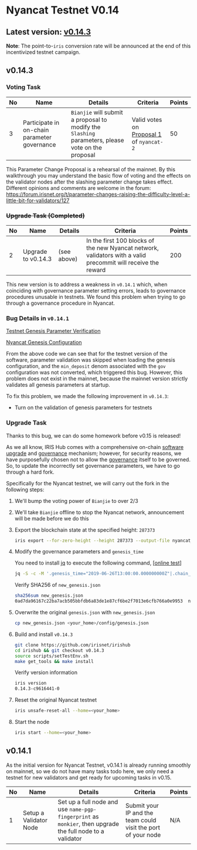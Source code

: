 # Nyancat Testnet V0.14

## Latest version: [v0.14.3](https://github.com/irisnet/irishub/releases/tag/v0.14.3)

**Note**: The point-to-`iris` conversion rate will be announced at the end of this incentivized testnet campaign.

## v0.14.3

### Voting Task

| No   | Name                                           | Details                                                      | Criteria                                                     | Points |
| ---- | ---------------------------------------------- | ------------------------------------------------------------ | ------------------------------------------------------------ | ------ |
| 3 | Participate in on-chain parameter governance | `Bianjie` will submit a proposal to modify the `Slashing` parameters, please vote on the proposal | Valid votes on [Proposal 1](https://nyancat.irisplorer.io/#/ProposalsDetail/1) of `nyancat-2` | 50 |

This Parameter Change Proposal is a rehearsal of the mainnet. By this walkthrough you may understand the basic flow of voting and the effects on the validator nodes after the slashing parameter change takes effect. Different opinions and comments are welcome in the forum: <https://forum.irisnet.org/t/parameter-changes-raising-the-difficulty-level-a-little-bit-for-validators/127>

### ~~Upgrade Task (Completed)~~

| No | Name | Details | Criteria | Points |
| ---- | ---------------------------------------------- | ------------------------------------------------------------ | ------------------------------------------------------------ | ------ |
|  2   | Upgrade to v0.14.3 | (see above) | In the first 100 blocks of the new Nyancat network, validators with a valid precommit will receive the reward | 200 |

This new version is to address a weakness in `v0.14.1` which, when coinciding with governance parameter setting errors, leads to governance procedures unusable in testnets.
We found this problem when trying to go through a governance procedure in Nyancat.

### Bug Details in `v0.14.1`

[Testnet Genesis Parameter Verification](https://github.com/irisnet/irishub/blob/v0.14.1/modules/gov/params.go#L362)

[Nyancat Genesis Configuration](../config/genesis.json#L90)

From the above code we can see that for the testnet version of the software, parameter validation was skipped when loading the genesis configuration, and the `min_deposit` denom associated with the `gov` configuration was not converted, which triggered this bug. However, this problem does not exist in the mainnet, because the mainnet version strictly validates all genesis parameters at startup.

To fix this problem, we made the following improvement in `v0.14.3`:

- Turn on the validation of genesis parameters for testnets

### Upgrade Task

Thanks to this bug, we can do some homework before v0.15 is released!

As we all know, IRIS Hub comes with a comprehensive on-chain [software upgrade](https://www.irisnet.org/docs/features/upgrade.html) and [governance](https://www.irisnet.org/docs/features/governance.html) mechanism; however, for security reasons, we have purposefully chosen not to allow the [governance](https://www.irisnet.org/docs/features/governance.html) itself to be governed.  So, to update the incorrectly set governance parameters, we have to go through a hard fork.

Specifically for the Nyancat testnet, we will carry out the fork in the following steps:

1. We'll bump the voting power of `Bianjie` to over 2/3

2. We'll take `Bianjie` offline to stop the Nyancat network, announcement will be made before we do this

3. Export the blockchain state at the specified height: `287373`

    ```bash
    iris export --for-zero-height --height 287373 --output-file nyancat_export.json
    ```

4. Modify the governance parameters and `genesis_time`

    You need to install [jq](https://stedolan.github.io/jq/) to execute the following command, [[online test](https://jqplay.org/s/jTO8nHeCGb)]

    ```bash
    jq -S -c -M '.genesis_time="2019-06-26T13:00:00.000000000Z"|.chain_id="nyancat-2"|.app_state.gov.params = (.app_state.gov.params | .critical_min_deposit[0] = {"denom": "iris-atto", "amount": "100000000000000000000"}|.important_min_deposit[0] = {"denom": "iris-atto", "amount": "100000000000000000000"}|.normal_min_deposit[0] = {"denom": "iris-atto", "amount": "50000000000000000000"})' nyancat_export.json > new_genesis.json
    ```

    Verify SHA256 of `new_genesis.json`

    ```bash
    sha256sum new_genesis.json
    0ad7da96167c22ba7acb505bbfdb6a83de1e87cf6be2f7013e6cfb766a0e9953  new_genesis.json
    ```

5. Overwrite the original `genesis.json` with `new_genesis.json`

    ```bash
    cp new_genesis.json <your_home>/config/genesis.json
    ```

6. Build and install `v0.14.3`

    ```bash
    git clone https://github.com/irisnet/irishub
    cd irishub && git checkout v0.14.3
    source scripts/setTestEnv.sh
    make get_tools && make install
    ```

    Verify version information

    ```bash
    iris version
    0.14.3-c9616441-0
    ```

7. Reset the original Nyancat testnet

    ```bash
    iris unsafe-reset-all --home=<your_home>
    ```

8. Start the node

    ```bash
    iris start --home=<your_home>
    ```

## v0.14.1

As the initial version for Nyancat Testnet, v0.14.1 is already running smoothly on mainnet, so we do not have many tasks todo here, we only need a testnet for new validators and get ready for upcoming tasks in v0.15.

| No   | Name                                           | Details                                                      | Criteria                                                     | Points |
| ---- | ---------------------------------------------- | ------------------------------------------------------------ | ------------------------------------------------------------ | ------ |
| 1    | Setup a Validator Node                         | Set up a full node and use `name-pgp-fingerprint` as `monkier`, then upgrade the full node to a validator | Submit your IP and the team could visit the port of your node | N/A    |
